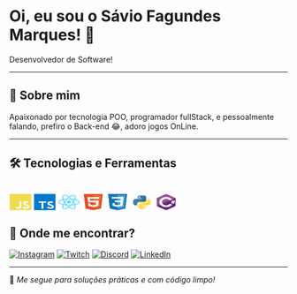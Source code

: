 # Oi, eu sou o Sávio Fagundes Marques! 👋

Desenvolvedor de Software!

---

## 🚀 Sobre mim
Apaixonado por tecnologia POO, programador fullStack, e pessoalmente falando, prefiro o Back-end 😂, adoro jogos OnLine.

---

## 🛠️ Tecnologias e Ferramentas

<div style="display: inline_block"><br>
  <img align="center" alt="Rafa-Js" height="30" width="40" src="https://raw.githubusercontent.com/devicons/devicon/master/icons/javascript/javascript-plain.svg">
  <img align="center" alt="Rafa-Ts" height="30" width="40" src="https://raw.githubusercontent.com/devicons/devicon/master/icons/typescript/typescript-plain.svg">
  <img align="center" alt="Rafa-React" height="30" width="40" src="https://raw.githubusercontent.com/devicons/devicon/master/icons/react/react-original.svg">
  <img align="center" alt="Rafa-HTML" height="30" width="40" src="https://raw.githubusercontent.com/devicons/devicon/master/icons/html5/html5-original.svg">
  <img align="center" alt="Rafa-CSS" height="30" width="40" src="https://raw.githubusercontent.com/devicons/devicon/master/icons/css3/css3-original.svg">
  <img align="center" alt="Rafa-Python" height="30" width="40" src="https://raw.githubusercontent.com/devicons/devicon/master/icons/python/python-original.svg">
  <img align="center" alt="Rafa-Csharp" height="30" width="40" src="https://raw.githubusercontent.com/devicons/devicon/master/icons/csharp/csharp-original.svg">
</div>


## 📲 Onde me encontrar?

[![Instagram](https://img.shields.io/badge/Instagram-E4405F?style=for-the-badge&logo=instagram&logoColor=white)](https://www.instagram.com/savio.fagundes_/)
[![Twitch](https://img.shields.io/badge/Twitch-9146FF?style=for-the-badge&logo=twitch&logoColor=white)](https://www.twitch.tv/vintagesf)
[![Discord](https://img.shields.io/badge/Discord-5865F2?style=for-the-badge&logo=discord&logoColor=white)](https://discord.gg/cGRhvfp)
[![LinkedIn](https://img.shields.io/badge/LinkedIn-0077B5?style=for-the-badge&logo=linkedin&logoColor=white)](https://www.linkedin.com/in/saviofagundes/)

---

📌 _Me segue para soluções práticas e com código limpo!_
